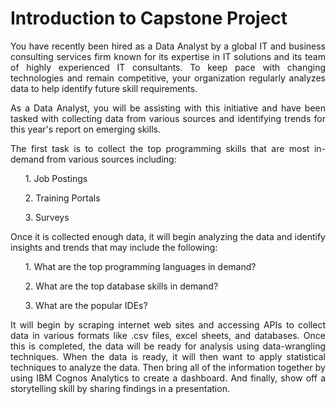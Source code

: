 # Introduction to Capstone Project
<p align="justify"> You have recently been hired as a Data Analyst by a global IT and business consulting services firm known for its expertise in IT solutions and its team of highly experienced IT consultants. To keep pace with changing technologies and remain competitive, your organization regularly analyzes data to help identify future skill requirements. </p>

<p align="justify"> As a Data Analyst, you will be assisting with this initiative and have been tasked with collecting data from various sources and identifying trends for this year's report on emerging skills. </p>

<p align="justify"> The first task is to collect the top programming skills that are most in-demand from various sources including:</p>
<ol>1. Job Postings </ol>
<ol>2. Training Portals </ol>
<ol>3. Surveys </ol>

<p align="justify"> Once it is collected enough data, it will begin analyzing the data and identify insights and trends that may include the following:</p>
<ol>1. What are the top programming languages in demand? </ol>
<ol>2. What are the top database skills in demand? </ol>
<ol>3. What are the popular IDEs? </ol>

<p align="justify"> It will begin by scraping internet web sites and accessing APIs to collect data in various formats like .csv files, excel sheets, and databases. Once this is completed, the data will be ready for analysis using data-wrangling techniques. 
When the data is ready, it will then want to apply statistical techniques to analyze the data.  Then bring all of the information together by using  IBM Cognos Analytics to create a dashboard. And finally, show off a storytelling skill by sharing findings in a presentation.</p>
